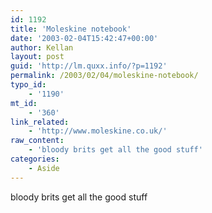 ```yaml
---
id: 1192
title: 'Moleskine notebook'
date: '2003-02-04T15:42:47+00:00'
author: Kellan
layout: post
guid: 'http://lm.quxx.info/?p=1192'
permalink: /2003/02/04/moleskine-notebook/
typo_id:
    - '1190'
mt_id:
    - '360'
link_related:
    - 'http://www.moleskine.co.uk/'
raw_content:
    - 'bloody brits get all the good stuff'
categories:
    - Aside
---
```


bloody brits get all the good stuff